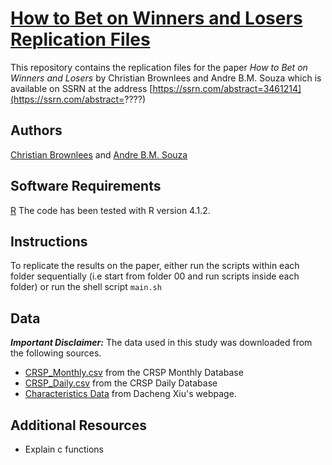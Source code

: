 
# [How to Bet on Winners and Losers Replication Files](https://ssrn.com/abstract=????)

This repository contains the replication files for the paper <i>How to Bet on Winners and Losers</i>
by Christian Brownlees and Andre B.M. Souza which is available on SSRN at the address
[https://ssrn.com/abstract=3461214](https://ssrn.com/abstract=????)

## Authors 
 [Christian Brownlees](http://www.econ.upf.edu/~cbrownlees/) and [Andre B.M. Souza](http://www.andrebmsouza.com)

## Software Requirements

[R](https://cran.r-project.org/) The code has been tested with R version 4.1.2.

## Instructions

To replicate the results on the paper, either run the scripts within each folder sequentially (i.e start from folder 00 and run scripts inside each folder) or run the shell script `main.sh`


## Data

***Important Disclaimer:*** The data used in this study was downloaded from the following sources.

 - [CRSP_Monthly.csv]([https://wrds-www.wharton.upenn.edu/pages/about/data-vendors/center-for-research-in-security-prices-crsp/](https://wrds-www.wharton.upenn.edu/pages/about/data-vendors/center-for-research-in-security-prices-crsp/)) from the CRSP Monthly Database
 - [CRSP_Daily.csv]([https://wrds-www.wharton.upenn.edu/pages/about/data-vendors/center-for-research-in-security-prices-crsp/](https://wrds-www.wharton.upenn.edu/pages/about/data-vendors/center-for-research-in-security-prices-crsp/)) from the CRSP Daily Database
 - [Characteristics Data](https://dachxiu.chicagobooth.edu/download/datashare.zip](https://dachxiu.chicagobooth.edu/download/datashare.zip)) from Dacheng Xiu's webpage.

## Additional Resources
 - Explain c functions 
 
